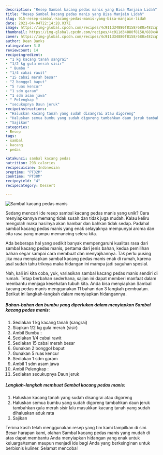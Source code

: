 ```yaml
---
description: "Resep Sambal kacang pedas manis yang Bisa Manjain Lidah"
title: "Resep Sambal kacang pedas manis yang Bisa Manjain Lidah"
slug: 915-resep-sambal-kacang-pedas-manis-yang-bisa-manjain-lidah
date: 2021-04-04T22:14:28.037Z
image: https://img-global.cpcdn.com/recipes/4c911d34880f8158/680x482cq70/sambal-kacang-pedas-manis-foto-resep-utama.jpg
thumbnail: https://img-global.cpcdn.com/recipes/4c911d34880f8158/680x482cq70/sambal-kacang-pedas-manis-foto-resep-utama.jpg
cover: https://img-global.cpcdn.com/recipes/4c911d34880f8158/680x482cq70/sambal-kacang-pedas-manis-foto-resep-utama.jpg
author: Dean Banks
ratingvalue: 3.8
reviewcount: 14
recipeingredient:
- "1 kg kacang tanah sangrai"
- "1/2 kg gula merah sisir"
- " Bumbu "
- "1/4 cabai rawit"
- "15 cabai merah besar"
- "2 bonggol baput"
- "5 ruas kencur"
- "1 sdm garam"
- "1 sdm asam jawa"
- " Pelengkap "
- "secukupnya Daun jeruk"
recipeinstructions:
- "Haluskan kacang tanah yang sudah disangrai atau digoreng"
- "Haluskan semua bumbu yang sudah digoreng tambahkan daun jeruk tambahkan gula merah sisir lalu masukkan kacang tanah yang sudah dihaluskan aduk rata"
- "Sajikan"
categories:
- Resep
tags:
- sambal
- kacang
- pedas

katakunci: sambal kacang pedas 
nutrition: 298 calories
recipecuisine: Indonesian
preptime: "PT32M"
cooktime: "PT30M"
recipeyield: "4"
recipecategory: Dessert

---
```



![Sambal kacang pedas manis](https://img-global.cpcdn.com/recipes/4c911d34880f8158/680x482cq70/sambal-kacang-pedas-manis-foto-resep-utama.jpg)

Sedang mencari ide resep sambal kacang pedas manis yang unik? Cara menyiapkannya memang tidak susah dan tidak juga mudah. Kalau keliru mengolah maka hasilnya akan hambar dan bahkan tidak sedap. Padahal sambal kacang pedas manis yang enak selayaknya mempunyai aroma dan cita rasa yang mampu memancing selera kita.



Ada beberapa hal yang sedikit banyak mempengaruhi kualitas rasa dari sambal kacang pedas manis, pertama dari jenis bahan, kedua pemilihan bahan segar sampai cara membuat dan menyajikannya. Tak perlu pusing jika mau menyiapkan sambal kacang pedas manis enak di rumah, karena asal sudah tahu triknya maka hidangan ini mampu jadi suguhan spesial.


Nah, kali ini kita coba, yuk, variasikan sambal kacang pedas manis sendiri di rumah. Tetap berbahan sederhana, sajian ini dapat memberi manfaat dalam membantu menjaga kesehatan tubuh kita. Anda bisa menyiapkan Sambal kacang pedas manis menggunakan 11 bahan dan 3 langkah pembuatan. Berikut ini langkah-langkah dalam menyiapkan hidangannya.

<!--inarticleads1-->

##### Bahan-bahan dan bumbu yang diperlukan dalam menyiapkan Sambal kacang pedas manis:

1. Sediakan 1 kg kacang tanah (sangrai)
1. Siapkan 1/2 kg gula merah (sisir)
1. Ambil  Bumbu :
1. Sediakan 1/4 cabai rawit
1. Sediakan 15 cabai merah besar
1. Gunakan 2 bonggol baput
1. Gunakan 5 ruas kencur
1. Sediakan 1 sdm garam
1. Ambil 1 sdm asam jawa
1. Ambil  Pelengkap :
1. Sediakan secukupnya Daun jeruk




<!--inarticleads2-->

##### Langkah-langkah membuat Sambal kacang pedas manis:

1. Haluskan kacang tanah yang sudah disangrai atau digoreng
1. Haluskan semua bumbu yang sudah digoreng tambahkan daun jeruk tambahkan gula merah sisir lalu masukkan kacang tanah yang sudah dihaluskan aduk rata
1. Sajikan




Terima kasih telah menggunakan resep yang tim kami tampilkan di sini. Besar harapan kami, olahan Sambal kacang pedas manis yang mudah di atas dapat membantu Anda menyiapkan hidangan yang enak untuk keluarga/teman maupun menjadi ide bagi Anda yang berkeinginan untuk berbisnis kuliner. Selamat mencoba!
